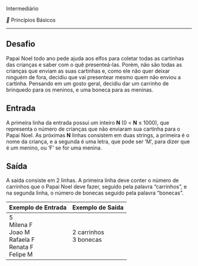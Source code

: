 Intermediário

** Princípios Básicos

------

## Desafio

Papai Noel todo ano pede ajuda aos elfos para coletar todas as cartinhas das crianças e saber com o quê presenteá-las. Porém, não são todas as crianças que enviam as suas cartinhas e, como ele não quer deixar ninguém de fora, decidiu que vai presentear mesmo quem não enviou a cartinha. Pensando em um gosto geral, decidiu dar um carrinho de brinquedo para os meninos, e uma boneca para as meninas.

## Entrada

A primeira linha da entrada possui um inteiro **N** (0 < **N** &leq; 1000), que representa o número de crianças que não enviaram sua cartinha para o Papai Noel. As próximas **N** linhas consistem em duas strings, a primeira é o nome da criança, e a segunda é uma letra, que pode ser ‘M’, para dizer que é um menino, ou ‘F’ se for uma menina.

## Saída

A saída consiste em 2 linhas. A primeira linha deve conter o número de carrinhos que o Papai Noel deve fazer, seguido pela palavra “carrinhos”, e na segunda linha, o número de bonecas seguido pela palavra “bonecas”.

 

| Exemplo de Entrada                                           | Exemplo de Saída          |
| ------------------------------------------------------------ | ------------------------- |
| 5<br/>Milena F<br/>Joao M<br/>Rafaela F<br/>Renata F<br/>Felipe M | 2 carrinhos<br/>3 bonecas |
